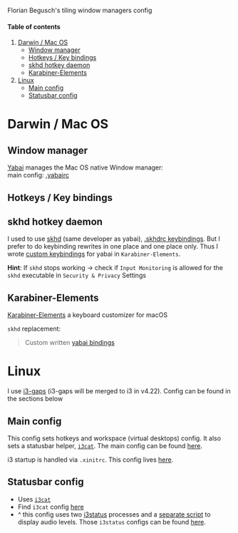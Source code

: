 Florian Begusch's tiling window managers config

#### Table of contents

1. [Darwin / Mac OS](#darwin--mac-os)
    - [Window manager](#window-manager)
    - [Hotkeys / Key bindings](#hotkeys--key-bindings)
    - [skhd hotkey daemon](#skhd-hotkey-daemon)
    - [Karabiner-Elements](#karabiner-elements)
2. [Linux](#linux)
    - [Main config](#main-config)
    - [Statusbar config](#statusbar-config)


# Darwin / Mac OS

## Window manager

[Yabai](https://github.com/koekeishiya/yabai/) manages the Mac OS native Window manager:   
main config: [.yabairc](https://github.com/diepfote/dot-files/blob/1680d10bd9ccfe2071410cc933a6388715cafcb5/.yabairc)

## Hotkeys / Key bindings

## skhd hotkey daemon
I used to use [skhd](https://github.com/koekeishiya/skhd) (same developer as yabai), [.skhdrc keybindings](https://github.com/diepfote/dot-files/blob/cf154296e50119e8d06a1f2b8f45ebb4d6c594fd/.skhdrc).
But I prefer to do keybinding rewrites in one place and one place only.
Thus I wrote [custom keybindings](#karabiner-elements) for yabai in `Karabiner-Elements`.

**Hint**: If `skhd` stops working -> check if `Input Monitoring` is allowed for the `skhd` executable in `Security & Privacy` Settings

## Karabiner-Elements
[Karabiner-Elements](https://github.com/pqrs-org/Karabiner-Elements) a keyboard customizer for macOS

`skhd` replacement:  
> Custom written [yabai bindings](https://github.com/diepfote/dot-files/blob/4aac67e7e445274004db207451b0f39fe0b8a0ad/.config/karabiner/assets/complex_modifications/skhd-replacement-for-yabai.json)

# Linux

I use [i3-gaps](https://github.com/Airblader/i3) (i3-gaps will be merged to i3 in v4.22).
Config can be found in the sections below 

## Main config

This config sets hotkeys and workspace (virtual desktops) config.
It also sets a statusbar helper, [`i3cat`](https://vincent-petithory.github.io/i3cat/).
The main config can be found [here](https://github.com/diepfote/dot-files/blob/79ab2e985900f60888de119171d02056c4f29231/.config/i3/config).

i3 startup is handled via `.xinitrc`. This config lives [here](https://github.com/diepfote/dot-files/blob/61fc984f9b7f332503755766a46bc5a84a58ff04/.xinitrc).

## Statusbar config

* Uses [`i3cat`](https://vincent-petithory.github.io/i3cat/)
* Find `i3cat` config [here](https://github.com/diepfote/dot-files/blob/011fa649ff02a2e470b3e495a903e65fc891c72f/.config/i3cat/config)
* ^ this config uses two [i3status](https://i3wm.org/i3status/manpage.html) processes and a [separate script](https://github.com/diepfote/scripts/blob/91f7ac81f969e8158aedb6dea6662eefeead2a8c/i3cat-audio-device-helper.sh) to display audio levels.
Those `i3status` configs can be found [here](https://github.com/diepfote/dot-files/tree/b45e108a685225bdecd0dd2bd89f5beaf0ca45b9/.config/i3status).


